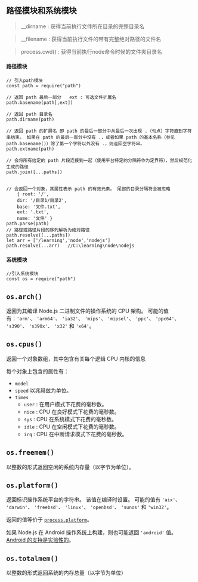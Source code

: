 ## 路径模块和系统模块



> __dirname : 获得当前执行文件所在目录的完整目录名

> __filename : 获得当前执行文件的带有完整绝对路径的文件名

> process.cwd() : 获得当前执行node命令时候的文件夹目录名

#### 路径模块

```
// 引入path模块
const path = require("path")

// 返回 path 最后一部分   ext : 可选文件扩展名
path.basename(path[,ext])

// 返回 path 目录名
path.dirname(path)

// 返回 path 的扩展名 即 path 的最后一部分中从最后一次出现 .（句点）字符直到字符串结束。 如果在 path 的最后一部分中没有 .，或者如果 path 的基本名称（参见 path.basename()）除了第一个字符以外没有 .，则返回空字符串。
path.extname(path)

// 会将所有给定的 path 片段连接到一起（使用平台特定的分隔符作为定界符），然后规范化生成的路径
path.join([...paths])


// 会返回一个对象，其属性表示 path 的有效元素。 尾部的目录分隔符会被忽略
	{ root: '/',
	dir: '/目录1/目录2',
	base: '文件.txt',
	ext: '.txt',
	name: '文件' }	
path.parse(path)
// 路径或路径片段的序列解析为绝对路径
path.resolve([...paths])
let arr = ['/learning','node','nodejs']
path.resolve(...arr)   //C:\learning\node\nodejs 
```





#### 系统模块

```
//引入系统模块
const os = require("path")
```



## `os.arch()`

返回为其编译 Node.js 二进制文件的操作系统的 CPU 架构。 可能的值有：`'arm'`、 `'arm64'`、 `'ia32'`、 `'mips'`、 `'mipsel'`、 `'ppc'`、 `'ppc64'`、 `'s390'`、 `'s390x'`、 `'x32'` 和 `'x64'`。



## `os.cpus()`

返回一个对象数组，其中包含有关每个逻辑 CPU 内核的信息

每个对象上包含的属性有：

- `model` 
- `speed` 以兆赫兹为单位。
- `times` 
  - `user` : 在用户模式下花费的毫秒数。
  - `nice`  : CPU 在良好模式下花费的毫秒数。
  - `sys`  :  CPU 在系统模式下花费的毫秒数。
  - `idle` : CPU 在空闲模式下花费的毫秒数。
  - `irq` : CPU 在中断请求模式下花费的毫秒数。



## `os.freemem()`

以整数的形式返回空闲的系统内存量（以字节为单位）。



## `os.platform()`

返回标识操作系统平台的字符串。 该值在编译时设置。 可能的值有 `'aix'`、 `'darwin'`、 `'freebsd'`、 `'linux'`、 `'openbsd'`、 `'sunos'` 和 `'win32'`。

返回的值等价于 [`process.platform`](http://nodejs.cn/s/wxcquH)。

如果 Node.js 在 Android 操作系统上构建，则也可能返回 `'android'` 值。 [Android 的支持是实验性的](http://nodejs.cn/s/4Wkt3D)。



## `os.totalmem()`

以整数的形式返回系统的内存总量（以字节为单位）